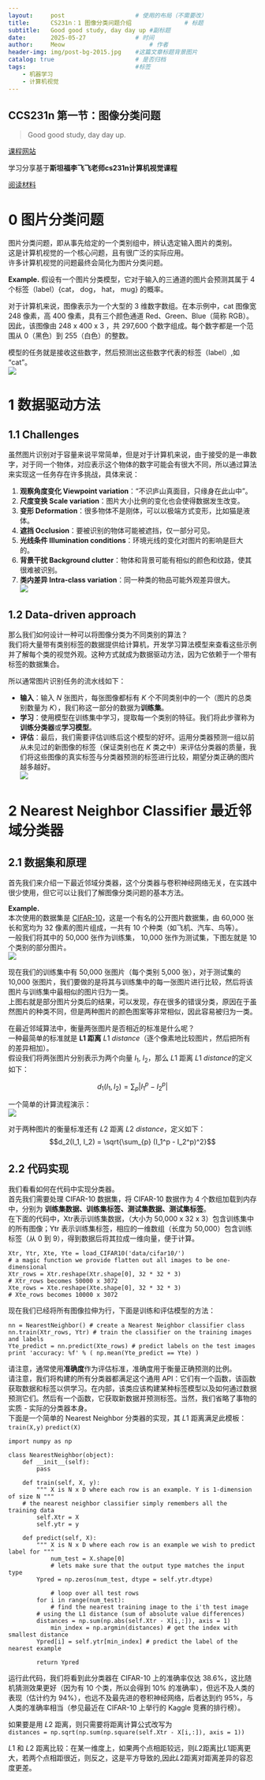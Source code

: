 ```yaml
---
layout:     post   				    # 使用的布局（不需要改）
title:      CS231n：1 图像分类问题介绍 				# 标题 
subtitle:   Good good study, day day up #副标题
date:       2025-05-27 				# 时间
author:     Meow 						# 作者
header-img: img/post-bg-2015.jpg 	#这篇文章标题背景图片
catalog: true 						# 是否归档
tags:								#标签
    - 机器学习
    - 计算机视觉
---
```


## CCS231n 第一节：图像分类问题
>Good good study, day day up.

[课程网站](https://cs231n.github.io/classification/)

学习分享基于**斯坦福李飞飞老师cs231n计算机视觉课程**  

[阅读材料](https://cs231n.github.io/classification/) 

# 0 图片分类问题 

图片分类问题，即从事先给定的一个类别组中，辨认选定输入图片的类别。  
这是计算机视觉的一个核心问题，且有很广泛的实际应用。  
许多计算机视觉的问题最终会简化为图片分类问题。 

**Example.** 假设有一个图片分类模型，它对于输入的三通道的图片会预测其属于 4 个标签（label）{cat， dog， hat， mug} 的概率。  

对于计算机来说，图像表示为一个大型的 3 维数字数组。在本示例中，cat 图像宽 248 像素，高 400 像素，具有三个颜色通道 Red、Green、Blue（简称 RGB）。因此，该图像由 248 x 400 x 3 ，共 297,600 个数字组成。每个数字都是一个范围从 0（黑色）到 255（白色）的整数。  

模型的任务就是接收这些数字，然后预测出这些数字代表的标签（label）,如 “cat”。  
![](../img/study-cv-CCS231n/20250527-study-cv-CCS231n-1.2.png)

# 1 数据驱动方法

## 1.1 Challenges

虽然图片识别对于容量来说平常简单，但是对于计算机来说，由于接受的是一串数字，对于同一个物体，对应表示这个物体的数字可能会有很大不同，所以通过算法来实现这一任务存在许多挑战，具体来说：

1. **观察角度变化 Viewpoint variation**：“不识庐山真面目，只缘身在此山中”。  
2. **尺度变换 Scale variation**：图片大小比例的变化也会使得数据发生改变。  
3. **变形 Deformation**：很多物体不是刚体，可以以极端方式变形，比如猫是液体。  
4. **遮挡 Occlusion**：要被识别的物体可能被遮挡，仅一部分可见。  
5. **光线条件 Illumination conditions**：环境光线的变化对图片的影响是巨大的。  
6. **背景干扰 Background clutter**：物体和背景可能有相似的颜色和纹路，使其很难被识别。  
7. **类内差异 Intra-class variation**：同一种类的物品可能外观差异很大。  
![](../img/study-cv-CCS231n/20250527-study-cv-CCS231n-1.2.png)

## 1.2 Data-driven approach

那么我们如何设计一种可以将图像分类为不同类别的算法？  
我们将大量带有类别标签的数据提供给计算机，开发学习算法模型来查看这些示例并了解每个类的视觉外观。这种方式就成为数据驱动方法，因为它依赖于一个带有标签的数据集合。  

所以通常图片识别任务的流水线如下：  
- **输入**：输入 $N$ 张图片，每张图像都标有 $K$ 个不同类别中的一个（图片的总类别数量为 $K$），我们称这一部分的数据为**训练集**。  
- **学习**：使用模型在训练集中学习，提取每一个类别的特征。我们将此步骤称为**训练分类器**或**学习模型**。  
- **评估**：最后，我们需要评估训练后这个模型的好坏。运用分类器预测一组以前从未见过的新图像的标签（保证类别也在 $K$ 类之中）来评估分类器的质量，我们将这些图像的真实标签与分类器预测的标签进行比较，期望分类正确的图片越多越好。    
![](../img/study-cv-CCS231n/20250527-study-cv-CCS231n-1.3.png)   

# 2 Nearest Neighbor Classifier 最近邻域分类器

## 2.1 数据集和原理

首先我们来介绍一下最近邻域分类器，这个分类器与卷积神经网络无关，在实践中很少使用，但它可以让我们了解图像分类问题的基本方法。  

**Example.**  
本次使用的数据集是 [CIFAR-10](https://www.cs.toronto.edu/~kriz/cifar.html)，这是一个有名的公开图片数据集，由 60,000 张长和宽均为 32 像素的图片组成，一共有 10 个种类（如飞机、汽车、鸟等）。  
一般我们将其中的 50,000 张作为训练集， 10,000 张作为测试集，下图左就是 10 个类别的部分图片。  
![](../img/study-cv-CCS231n/20250527-study-cv-CCS231n-1.4.png)  

现在我们的训练集中有 50,000 张图片（每个类别 5,000 张），对于测试集的 10,000 张图片，我们要做的是将其与训练集中的每一张图片进行比较，然后将该图片与训练集中最相似的图片归为一类。  
上图右就是部分图片分类后的结果，可以发现，存在很多的错误分类，原因在于虽然图片的种类不同，但是两种图片的颜色图案等非常相似，因此容易被归为一类。    

在最近邻域算法中，衡量两张图片是否相近的标准是什么呢？  
一种最简单的标准就是 **L1 距离** $L1$ $distance$（逐个像素地比较图片，然后把所有的差异相加）。  
假设我们将两张图片分别表示为两个向量 $I_1$, $I_2$，那么 $L1$ 距离 $L1$ $distance$的定义如下：  

$$d_1(I_1, I_2) = \sum_{p} |I_1^p - I_2^p|$$  

一个简单的计算流程演示：  
![](../img/study-cv-CCS231n/20250527-study-cv-CCS231n-1.5.png)  

 对于两种图片的衡量标准还有 $L2$ 距离 $L2$ $distance$，定义如下：  
$$d_2(I_1, I_2) = \sqrt{\sum_{p} (I_1^p - I_2^p)^2}$$  

## 2.2 代码实现

我们看看如何在代码中实现分类器。  
首先我们需要处理 CIFAR-10 数据集，将 CIFAR-10 数据作为 4 个数组加载到内存中，分别为 **训练集数据、训练集标签、测试集数据、测试集标签**。  
在下面的代码中，Xtr表示训练集数据，（大小为 50,000 x 32 x 3）包含训练集中的所有图像；Ytr 表示训练集标签，相应的一维数组（长度为 50,000）包含训练标签（从 0 到 9），得到数据后将其拉成一维向量，便于计算。  
```
Xtr, Ytr, Xte, Yte = load_CIFAR10('data/cifar10/')   
# a magic function we provide flatten out all images to be one-dimensional   
Xtr_rows = Xtr.reshape(Xtr.shape[0], 32 * 32 * 3)   
# Xtr_rows becomes 50000 x 3072   
Xte_rows = Xte.reshape(Xte.shape[0], 32 * 32 * 3)   
# Xte_rows becomes 10000 x 3072     
```

现在我们已经将所有图像拉伸为行，下面是训练和评估模型的方法：  
```
nn = NearestNeighbor() # create a Nearest Neighbor classifier class   
nn.train(Xtr_rows, Ytr) # train the classifier on the training images and labels   
Yte_predict = nn.predict(Xte_rows) # predict labels on the test images   
print 'accuracy: %f' % ( np.mean(Yte_predict == Yte) )   
```

请注意，通常使用**准确度**作为评估标准，准确度用于衡量正确预测的比例。  
请注意，我们将构建的所有分类器都满足这个通用 API：它们有一个函数，该函数获取数据和标签以供学习。在内部，该类应该构建某种标签模型以及如何通过数据预测它们。然后有一个函数，它获取新数据并预测标签。当然，我们省略了事物的实质 - 实际的分类器本身。  
下面是一个简单的 Nearest Neighbor 分类器的实现，其 $L1$ 距离满足此模板：  
```train(X,y)```	```predict(X)```    
```
import numpy as np   
 
class NearestNeighbor(object):   
	def __init__(self):   
		pass   
	
	def train(self, X, y):   
    	""" X is N x D where each row is an example. Y is 1-dimension of size N """   
	# the nearest neighbor classifier simply remembers all the training data   
		self.Xtr = X   
		self.ytr = y   
 
  	def predict(self, X):   
    	""" X is N x D where each row is an example we wish to predict label for """   
    		num_test = X.shape[0]   
    		# lets make sure that the output type matches the input type   
		Ypred = np.zeros(num_test, dtype = self.ytr.dtype)   
 
    		# loop over all test rows   
		for i in range(num_test):   
      		# find the nearest training image to the i'th test image   
		# using the L1 distance (sum of absolute value differences)   
		distances = np.sum(np.abs(self.Xtr - X[i,:]), axis = 1)   
      		min_index = np.argmin(distances) # get the index with smallest distance   
		Ypred[i] = self.ytr[min_index] # predict the label of the nearest example   

		return Ypred   
```
运行此代码，我们将看到此分类器在 CIFAR-10 上的准确率仅达 38.6%，这比随机猜测效果更好（因为有 10 个类，所以会得到 10% 的准确率），但远不及人类的表现（估计约为 94%），也远不及最先进的卷积神经网络，后者达到约 95%，与人类的准确率相当（参见最近在 CIFAR-10 上举行的 Kaggle 竞赛的排行榜）。  

如果要是用 $L2$ 距离，则只需要将距离计算公式改写为  
```distances = np.sqrt(np.sum(np.square(self.Xtr - X[i,:]), axis = 1))```  

$L1$ 和 $L2$ 距离比较：在某一维度上，如果两个点相距较远，则$L2$距离比$L1$距离更大，若两个点相距很近，则反之，这是平方导致的,因此$L2$距离对距离差异的容忍度更差。  
